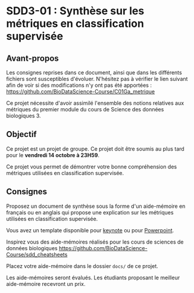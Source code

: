 # SDD3-01 : Synthèse sur les métriques en classification supervisée

## Avant-propos

Les consignes reprises dans ce document, ainsi que dans les différents fichiers sont susceptibles d'évoluer. N'hésitez pas à vérifier le lien suivant afin de voir si des modifications n'y ont pas été apportées : <https://github.com/BioDataScience-Course/C01Ga_metrique>

Ce projet nécessite d'avoir assimilé l'ensemble des notions relatives aux métriques du premier module du cours de Science des données biologiques 3.

## Objectif

Ce projet est un projet de groupe. Ce projet doit être soumis au plus tard pour le **vendredi 14 octobre à 23H59**.

Ce projet vous permet de démontrer votre bonne compréhension des métriques utilisées en classification supervisée.

## Consignes

Proposez un document de synthèse sous la forme d'un aide-mémoire en français ou en anglais qui propose une explication sur les métriques utilisées en classification supervisée.

Vous avez un template disponible pour [keynote](https://github.com/rstudio/cheatsheets/raw/main/keynotes/0-template.key) ou pour [Powerpoint](https://github.com/rstudio/cheatsheets/raw/main/powerpoints/0-template.pptx).

Inspirez vous des aide-mémoires réalisés pour les cours de sciences de données biologiques <https://github.com/BioDataScience-Course/sdd_cheatsheets>

Placez votre aide-mémoire dans le dossier `docs/` de ce projet.

Les aide-mémoires seront évalués. Les étudiants proposant le meilleur aide-mémoire recevront un prix.
